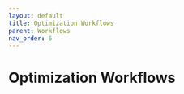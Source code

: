 ```yaml
---
layout: default
title: Optimization Workflows
parent: Workflows
nav_order: 6
---
```


# Optimization Workflows